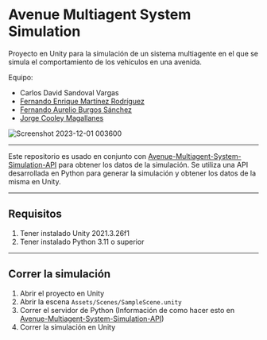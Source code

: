 # Avenue Multiagent System Simulation

Proyecto en Unity para la simulación de un sistema multiagente en el que se simula el comportamiento de los vehículos en una avenida.

Equipo:

- Carlos David Sandoval Vargas
- [Fernando Enrique Martínez Rodríguez](https://github.com/FernandoMartinez03)
- [Fernando Aurelio Burgos Sánchez](https://github.com/FernandoBurgos)
- [Jorge Cooley Magallanes](https://github.com/JCooleyM)

![Screenshot 2023-12-01 003600](https://github.com/JCooleyM/RETO-MultiAgentes-UNITY/assets/88672259/4942a1ea-5ab9-45d9-ac1c-8ec0697dce94)

---

Este repositorio es usado en conjunto con [Avenue-Multiagent-System-Simulation-API](https://github.com/CDavidSV/Avenue-Multiagent-System-Simulation-API) para obtener los datos de la simulación.
Se utiliza una API desarrollada en Python para generar la simulación y obtener los datos de la misma en Unity.

---

## Requisitos
1. Tener instalado Unity 2021.3.26f1
2. Tener instalado Python 3.11 o superior

---

## Correr la simulación
1. Abrir el proyecto en Unity
2. Abrir la escena `Assets/Scenes/SampleScene.unity`
3. Correr el servidor de Python (Información de como hacer esto en [Avenue-Multiagent-System-Simulation-API](https://github.com/CDavidSV/Avenue-Multiagent-System-Simulation-API))
4. Correr la simulación en Unity
